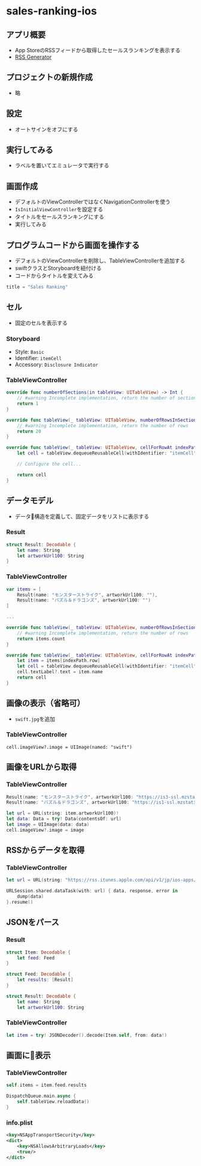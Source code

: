# sales-ranking-ios

## アプリ概要

- App StoreのRSSフィードから取得したセールスランキングを表示する
- [RSS Generator](https://rss.itunes.apple.com/api/v1/jp/ios-apps/top-grossing/all/30/non-explicit.json)

## プロジェクトの新規作成

- 略

## 設定

- オートサインをオフにする

## 実行してみる

- ラベルを置いてエミュレータで実行する

## 画面作成

- デフォルトのViewControllerではなくNavigationControllerを使う
- `IsInitialViewController`を設定する
- タイトルをセールスランキングにする
- 実行してみる

## プログラムコードから画面を操作する

- デフォルトのViewControllerを削除し、TableViewControllerを追加する
- swiftクラスとStoryboardを紐付ける
- コードからタイトルを変えてみる

```swift
title = "Sales Ranking"
```

## セル

- 固定のセルを表示する

### Storyboard

- Style: `Basic`
- Identifier: `itemCell`
- Accessory: `Disclosure Indicator`

### TableViewController

```swift
override func numberOfSections(in tableView: UITableView) -> Int {
    // #warning Incomplete implementation, return the number of sections
    return 1
}

override func tableView(_ tableView: UITableView, numberOfRowsInSection section: Int) -> Int {
    // #warning Incomplete implementation, return the number of rows
    return 20
}

override func tableView(_ tableView: UITableView, cellForRowAt indexPath: IndexPath) -> UITableViewCell {
    let cell = tableView.dequeueReusableCell(withIdentifier: "itemCell", for: indexPath)

    // Configure the cell...

    return cell
}
```

## データモデル

- データ構造を定義して、固定データをリストに表示する

### Result

```swift
struct Result: Decodable {
    let name: String
    let artworkUrl100: String
}
```

### TableViewController

```swift
var items = [
    Result(name: "モンスターストライク", artworkUrl100: ""),
    Result(name: "パズル＆ドラゴンズ", artworkUrl100: "")
]

...

override func tableView(_ tableView: UITableView, numberOfRowsInSection section: Int) -> Int {
    // #warning Incomplete implementation, return the number of rows
    return items.count
}

override func tableView(_ tableView: UITableView, cellForRowAt indexPath: IndexPath) -> UITableViewCell {
    let item = items[indexPath.row]
    let cell = tableView.dequeueReusableCell(withIdentifier: "itemCell", for: indexPath)
    cell.textLabel?.text = item.name
    return cell
}
```

## 画像の表示（省略可）

- `swift.jpg`を追加

### TableViewController

```
cell.imageView?.image = UIImage(named: "swift")
```

## 画像をURLから取得

### TableViewController

```swift
Result(name: "モンスターストライク", artworkUrl100: "https://is3-ssl.mzstatic.com/image/thumb/Purple128/v4/d7/3a/ae/d73aae7d-b2c0-998f-c7a1-a2f60215b880/AppIcon-1x_U007emarketing-85-220-7.png/200x200bb.png"),
Result(name: "パズル＆ドラゴンズ", artworkUrl100: "https://is1-ssl.mzstatic.com/image/thumb/Purple118/v4/c3/97/35/c397356b-bf5f-cae6-724f-5dc638a17f6c/AppIcon-1x_U007emarketing-0-85-220-0-9.png/200x200bb.png")

let url = URL(string: item.artworkUrl100)!
let data: Data = try! Data(contentsOf: url)
let image = UIImage(data: data)
cell.imageView?.image = image
```

## RSSからデータを取得

### TableViewController

```swift
let url = URL(string: "https://rss.itunes.apple.com/api/v1/jp/ios-apps/top-grossing/all/30/non-explicit.json")!

URLSession.shared.dataTask(with: url) { data, response, error in
    dump(data)
}.resume()
```

## JSONをパース

### Result

```swift
struct Item: Decodable {
    let feed: Feed
}

struct Feed: Decodable {
    let results: [Result]
}

struct Result: Decodable {
    let name: String
    let artworkUrl100: String
```

### TableViewController

```swift
let item = try! JSONDecoder().decode(Item.self, from: data!)
```

## 画面に表示

### TableViewController

```swift
self.items = item.feed.results

DispatchQueue.main.async {
    self.tableView.reloadData()
}
```

### info.plist

```xml
<key>NSAppTransportSecurity</key>
<dict>
    <key>NSAllowsArbitraryLoads</key>
    <true/>
</dict>
```
